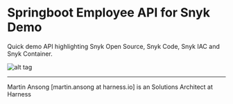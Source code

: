 # Springboot Employee API for Snyk Demo

Quick demo API highlighting Snyk Open Source, Snyk Code, Snyk IAC and Snyk Container.

![alt tag](https://i.ibb.co/7tnp1B6/snyk-logo.png)

<hr />
Martin Ansong [martin.ansong at harness.io] is an Solutions Architect at Harness
